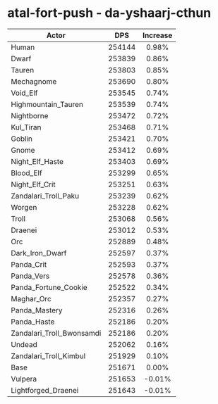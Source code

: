 # atal-fort-push - da-yshaarj-cthun
| Actor | DPS | Increase |
|---|:---:|:---:|
|Human|254144|0.98%|
|Dwarf|253839|0.86%|
|Tauren|253803|0.85%|
|Mechagnome|253690|0.80%|
|Void_Elf|253545|0.74%|
|Highmountain_Tauren|253539|0.74%|
|Nightborne|253472|0.72%|
|Kul_Tiran|253468|0.71%|
|Goblin|253421|0.70%|
|Gnome|253412|0.69%|
|Night_Elf_Haste|253403|0.69%|
|Blood_Elf|253299|0.65%|
|Night_Elf_Crit|253251|0.63%|
|Zandalari_Troll_Paku|253239|0.62%|
|Worgen|253228|0.62%|
|Troll|253068|0.56%|
|Draenei|253012|0.53%|
|Orc|252889|0.48%|
|Dark_Iron_Dwarf|252597|0.37%|
|Panda_Crit|252593|0.37%|
|Panda_Vers|252578|0.36%|
|Panda_Fortune_Cookie|252522|0.34%|
|Maghar_Orc|252357|0.27%|
|Panda_Mastery|252316|0.26%|
|Panda_Haste|252186|0.20%|
|Zandalari_Troll_Bwonsamdi|252186|0.20%|
|Undead|252062|0.16%|
|Zandalari_Troll_Kimbul|251929|0.10%|
|Base|251671|0.00%|
|Vulpera|251653|-0.01%|
|Lightforged_Draenei|251643|-0.01%|

